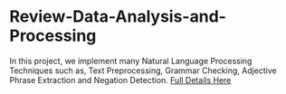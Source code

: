 # Review-Data-Analysis-and-Processing

In this project, we implement many Natural Language Processing Techniques such as, Text Preprocessing, Grammar Checking, Adjective Phrase Extraction and Negation Detection. [Full Details Here](https://github.com/chingfhen/Review-Data-Analysis-and-Processing/blob/main/Report.pdf)

